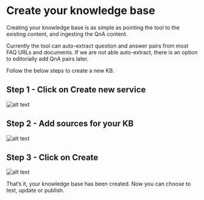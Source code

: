 <!-- 
NavPath: QnA Maker/Guides
LinkLabel: Create a knowledge base
Url: QnAMaker/documentation/guides/createkb
Weight: 79
-->

# Create your knowledge base #
Creating your knowledge base is as simple as pointing the tool to the existing content, and ingesting the QnA content.

Currently the tool can auto-extract question and answer pairs from most FAQ URLs and documents. If we are not able auto-extract, there is an option to editorially add QnA pairs later.

Follow the below steps to create a new KB.
## Step 1 - Click on Create new service

![alt text](../Images/myKbService.png)

## Step 2 - Add sources for your KB

![alt text](../Images/createKbService.png)

## Step 3 - Click on Create

![alt text](../Images/createKbService2.png)

That’s it, your knowledge base has been created. Now you can choose to test, update or publish.